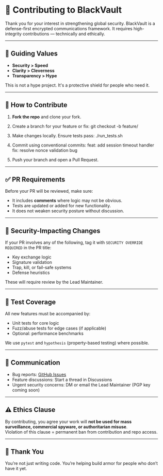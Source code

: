 # 🤝 Contributing to BlackVault

Thank you for your interest in strengthening global security. BlackVault is a defense-first encrypted communications framework. It requires high-integrity contributions — technically and ethically.

---

## 🔑 Guiding Values

- **Security > Speed**  
- **Clarity > Cleverness**  
- **Transparency > Hype**  

This is not a hype project. It's a protective shield for people who need it.

---

## 🧰 How to Contribute

1. **Fork the repo** and clone your fork.
2. Create a branch for your feature or fix: git checkout -b feature/<your-feature-name>

3. Make changes locally. Ensure tests pass: ./run_tests.sh

4. Commit using conventional commits: feat: add session timeout handler
fix: resolve nonce validation bug

5. Push your branch and open a Pull Request.

---

## ✅ PR Requirements

Before your PR will be reviewed, make sure:

- It includes **comments** where logic may not be obvious.
- Tests are updated or added for new functionality.
- It does not weaken security posture without discussion.

---

## 🔐 Security-Impacting Changes

If your PR involves any of the following, tag it with `SECURITY OVERRIDE REQUIRED` in the PR title:

- Key exchange logic
- Signature validation
- Trap, kill, or fail-safe systems
- Defense heuristics

These will require review by the Lead Maintainer.

---

## 🧪 Test Coverage

All new features must be accompanied by:

- Unit tests for core logic
- Fuzz/abuse tests for edge cases (if applicable)
- Optional: performance benchmarks

We use `pytest` and `hypothesis` (property-based testing) where possible.

---

## 💬 Communication

- Bug reports: [GitHub Issues](https://github.com/BryceWDesign/BlackVault/issues)
- Feature discussions: Start a thread in Discussions
- Urgent security concerns: DM or email the Lead Maintainer (PGP key coming soon)

---

## ⚠️ Ethics Clause

By contributing, you agree your work will **not be used for mass surveillance, commercial spyware, or authoritarian misuse**.  
Violation of this clause = permanent ban from contribution and repo access.

---

## 🙏 Thank You

You’re not just writing code. You’re helping build armor for people who don’t have it yet.


